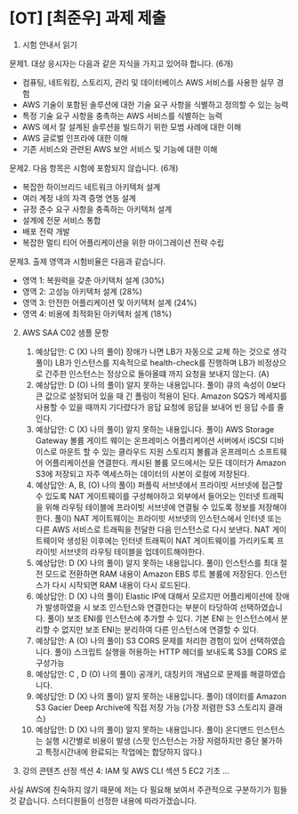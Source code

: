 # [OT] [최준우] 과제 제출
1. 시험 안내서 읽기

문제1. 대상 응시자는 다음과 같은 지식을 가지고 있어햐 합니다. (6개)
* 컴퓨팅, 네트워킹, 스토리지, 관리 및 데이터베이스 AWS 서비스를 사용한 실무 경험
* AWS 기술이 포함된 솔루션에 대한 기술 요구 사항을 식별하고 정의할 수 있는 능력
* 특정 기술 요구 사항을 충촉하는 AWS 서비스를 식별하는 능력
* AWS 에서 잘 설계된 솔루션을 빌드하기 위한 모범 사례에 대한 이해
* AWS 글로벌 인프라에 대한 이해
* 기존 서비스와 관련된 AWS 보안 서비스 및 기능에 대한 이해


문제2. 다음 항목은 시험에 포함되지 않습니다. (6개)
* 복잡한 하이브리드 네트워크 아키텍처 설계
* 여러 계정 내의 자격 증명 연동 설계
* 규정 준수 요구 사항을 충족하는 아키텍처 설계
* 설계에 전문 서비스 통합
* 배포 전략 개발
* 복잡한 멀티 티어 어플리케이션을 위한 마이그레이션 전략 수립


문제3. 출제 영역과 시험비율은 다음과 같습니다.
* 영역 1: 복원력을 갖춘 아키텍처 설계 (30%)
* 영역 2: 고성능 아키텍처 설계 (28%)
* 영역 3: 안전한 어플리케이션 및 아키텍처 설계 (24%)
* 영역 4: 비용에 최적화된 아키텍처 설계 (18%)


2. AWS SAA C02 샘플 문항

    1. 예상답안: C (X)
       나의 풀이)  장애가 나면 LB가 자동으로 교체 하는 것으로 생각
       풀이)  LB가 인스턴스를 지속적으로 health-check를 진행하며 LB가 비정상으로
       간주한 인스턴스는 정상으로 돌아올떄 까지 요청을 보내지 않는다. (A)
    2. 예상답안: D (O)
       나의 풀이)  알지 못하는 내용입니다.
       풀이)  큐의 속성이 0보다 큰 값으로 설정되어 있을 때 긴 폴링이 적용이 된다.
       Amazon SQS가 메세지를 사용할 수 있을 때까지 기다렸다가 응답 요청에 			응답을 보내어 빈 응답 수를 줄인다.
    3. 예상답안: C (X)
       나의 풀이)  알지 못하는 내용입니다.
       풀이) AWS Storage Gateway 볼륨 게이트 웨이는 온프레미스 어플리케이션 			서버에서 iSCSI 디바이스로 마운트 할 수 있는 클라우드 지원 스토리지 볼륨과 		온프레미스 소프트웨어 어플리케이션을 연결한다. 캐시된 볼륨 모드에서는 			모든 데이터가 Amazon S3에 저장되고 자주 엑세스하는 데이터의 사본이 			로컬에 저장된다.
    4. 예상답안:  A, B, (O)
       나의 풀이)  퍼플릭 서브넷에서 프라이빗 서브넷에 접근할 수 있도록 NAT 					게이트웨이를 구성해야하고 외부에서 들어오는 인터넷 트래픽을 위해 				라우팅 테이블에 프라이빗 서브넷에 연결될 수 있도록 정보를 						저장해야한다.
       풀이) NAT 게이트웨이는 프라이빗 서브넷의 인스턴스에서 인터넷 또는 다른 AWS 		서비스로 트래픽을 전달한 다음 인스턴스로 다시 보낸다. NAT 게이트웨이악 			생성된 이후에는 인터넷 트래픽이 NAT 게이트웨이를 가리키도록 프라이빗 			서브넷의 라우팅 테이블을 업데이트해야한다.
    5. 예상답안: D (X)
       나의 풀이) 알지 못하는 내용입니다.
       풀이) 인스턴스를 최대 절전 모드로 전환하면 RAM 내용이 Amazon EBS 루트 			볼륨에 저장된다. 인스턴스가 다시 시작되면 RAM 내용이 다시 로드된다.
    6. 예상답안: D (X)
       나의 풀이)  Elastic IP에 대해서 모르지만 어플리케이션에 장애가 발생하였을 시  				보조 인스턴스와 연결한다는 부분이 타당하여 선택하였습니다.
       풀이) 보조 ENI를 인스턴스에 추가할 수 있다. 기본 ENI 는 인스턴스에서 분리할 수 		없지만 보조 ENI는 분리하여 다른 인스턴스에 연결할 수 있다.
    7. 예상답안: A (O)
       나의 풀이) S3 CORS 문제를 처리한 경험이 있어 선택하였습니다.
       풀이) 스크립트 실행을 허용하는 HTTP 헤더를 보내도록 S3를 CORS 로 구성가능
    8. 예상답안: C , D (O)
       나의 풀이) 공개키, 대칭키의 개념으로 문제를 해결하였습니다.
    9. 예상답안: D (X)
       나의 풀이) 알지 못하는 내용입니다.
       풀이) 데이터를 Amazon S3 Gacier Deep Archive에 직접 저장 가능 (가장 			저렴한 S3 스토리지 클래스)
    10. 예상답안: D (X)
        나의 풀이) 알지 못하는 내용입니다.
        풀이) 온디맨드 인스턴스는 실행 시간별로 비용이 발생 (스팟 인스턴스는 가장 				저렴하지만 중단 불가하고 특정시간내에 완료되는 작업에는 합당하지 않다.)



4. 강의 콘텐츠 선정
   섹션 4: IAM 및 AWS CLI
   섹션 5 EC2 기초
   …

사실 AWS에 친숙하지 않기 때문에 저는 다 필요해 보여서 주관적으로 구분하기가 힘들 것 같습니다.
스터디원들이 선정한 내용에 따라가겠습니다.

